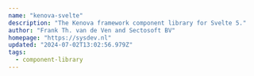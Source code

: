 ```yaml
---
name: "kenova-svelte"
description: "The Kenova framework component library for Svelte 5."
author: "Frank Th. van de Ven and Sectosoft BV"
homepage: "https://sysdev.nl"
updated: "2024-07-02T13:02:56.979Z"
tags: 
  - component-library
---
```

